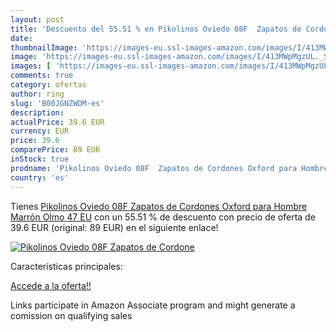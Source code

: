 ```yaml
---
layout: post
title: 'Descuento del 55.51 % en Pikolinos Oviedo 08F  Zapatos de Cordone'
date: 
thumbnailImage: 'https://images-eu.ssl-images-amazon.com/images/I/413MWpMgzUL._SL200_.jpg'
image: 'https://images-eu.ssl-images-amazon.com/images/I/413MWpMgzUL._SL200_.jpg'
images: [ 'https://images-eu.ssl-images-amazon.com/images/I/413MWpMgzUL._SL200_.jpg' ]
comments: true
category: ofertas
author: ring
slug: 'B00JGNZWDM-es'
description:
actualPrice: 39.6 EUR
currency: EUR
price: 39.6
comparePrice: 89 EUR
inStock: true
prodname: 'Pikolinos Oviedo 08F  Zapatos de Cordones Oxford para Hombre  Marrón Olmo  47 EU'
country: 'es'
---
```


Tienes [Pikolinos Oviedo 08F  Zapatos de Cordones Oxford para Hombre  Marrón Olmo  47 EU](https://www.amazon.es/dp/B00JGNZWDM/?tag=tolees-21) con un 55.51 % de descuento con precio de oferta de 39.6 EUR (original: 89 EUR) en el siguiente enlace!

[![Pikolinos Oviedo 08F  Zapatos de Cordone](https://images-eu.ssl-images-amazon.com/images/I/413MWpMgzUL._SL200_.jpg)](https://www.amazon.es/dp/B00JGNZWDM/?tag=tolees-21)

Características principales:


[Accede a la oferta!!](https://www.amazon.es/dp/B00JGNZWDM/?tag=tolees-21)

Links participate in Amazon Associate program and might generate a comission on qualifying sales


